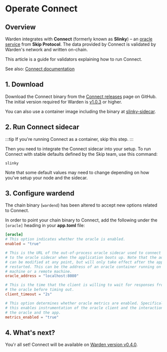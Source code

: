 ﻿---
sidebar_position: 3
---

# Operate Connect

## Overview

Warden integrates with **Connect** (formerly known as **Slinky**) – an [oracle service](/learn/oracle-services) from **Skip Protocol**. The data provided by Connect is validated by Warden's network and written on-chain.

This article is a guide for validators explaining how to run Connect.

See also: [Connect documentation](https://docs.skip.build/connect/introduction)

## 1. Download

Download the Connect binary from the [Connect releases](https://github.com/skip-mev/slinky/releases) page on GitHub. The initial version required for Warden is [v1.0.3](https://github.com/skip-mev/slinky/releases/tag/v1.0.3) or higher.

You can also use a container image including the binary at [slinky-sidecar](https://github.com/skip-mev/slinky/pkgs/container/slinky-sidecar).

## 2. Run Connect sidecar

:::tip
If you're running Connect as a container, skip this step.
:::

Then you need to integrate the Connect sidecar into your setup. To run Connect with stable defaults defined by the Skip team, use this command:

```
slinky
```

Note that some default values may need to change depending on how you’ve setup your node and the sidecar.

## 3. Configure wardend

The chain binary (`wardend`) has been altered to accept new options related to Connect.

In order to point your chain binary to Connect, add the following under the `[oracle]` heading in your **app.toml** file:

```toml
[oracle]
# This option indicates whether the oracle is enabled.
enabled = "true"

# This is the URL of the out-of-process oracle sidecar used to connect
# to the oracle sidecar when the application boots up. Note that the address
# can be modified at any point, but will only take effect after the application is
# restarted. This can be the address of an oracle container running on the same
# machine or a remote machine.
oracle_address = "localhost:8080"

# This is the time that the client is willing to wait for responses from
# the oracle before timing out.
client_timeout = "2s"

# This option determines whether oracle metrics are enabled. Specifically
# this enables instrumentation of the oracle client and the interaction between
# the oracle and the app.
metrics_enabled = "true"
```

## 4. What's next?

You'r all set! Connect will be available on [Warden version v0.4.0](upgrade-to-v0.4.0).